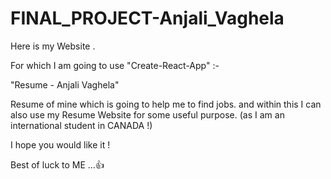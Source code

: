 # FINAL_PROJECT-Anjali_Vaghela

Here is my Website .     

For which I am going to use "Create-React-App" :-

"Resume - Anjali Vaghela"

Resume of mine which is going to help me to find jobs.
and within this I can also use my Resume Website for some useful purpose.
(as I am an international student in CANADA !)

I hope you would like it !

Best of luck to ME ...👍


